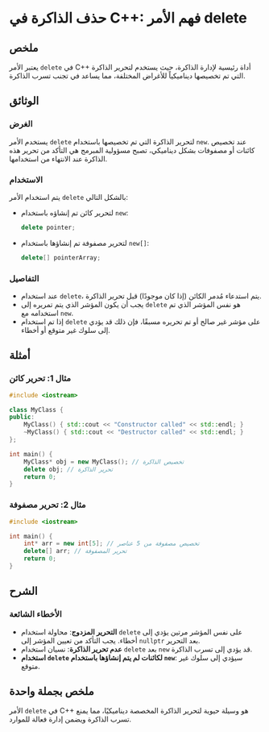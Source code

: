 <!--
Meta Description: # حذف الذاكرة في C++: فهم الأمر delete ## ملخص يعتبر الأمر `delete` في C++ أداة رئيسية لإدارة الذاكرة، حيث يستخدم لتحرير الذاكرة التي تم تخصيصها دينام...
Meta Keywords: delete, الذاكرة, new, تحرير, استخدام
-->

# حذف الذاكرة في C++: فهم الأمر delete

## ملخص
يعتبر الأمر `delete` في C++ أداة رئيسية لإدارة الذاكرة، حيث يستخدم لتحرير الذاكرة التي تم تخصيصها ديناميكياً للأغراض المختلفة، مما يساعد في تجنب تسرب الذاكرة.

## الوثائق
### الغرض
يستخدم الأمر `delete` لتحرير الذاكرة التي تم تخصيصها باستخدام `new`. عند تخصيص كائنات أو مصفوفات بشكل ديناميكي، تصبح مسؤولية المبرمج هي التأكد من تحرير هذه الذاكرة عند الانتهاء من استخدامها.

### الاستخدام
يتم استخدام الأمر `delete` بالشكل التالي:
- لتحرير كائن تم إنشاؤه باستخدام `new`:
  ```cpp
  delete pointer;
  ```

- لتحرير مصفوفة تم إنشاؤها باستخدام `new[]`:
  ```cpp
  delete[] pointerArray;
  ```

### التفاصيل
- عند استخدام `delete`، يتم استدعاء مُدمر الكائن (إذا كان موجودًا) قبل تحرير الذاكرة.
- يجب أن يكون المؤشر الذي يتم تمريره إلى `delete` هو نفس المؤشر الذي تم استخدامه مع `new`.
- إذا تم استخدام `delete` على مؤشر غير صالح أو تم تحريره مسبقًا، فإن ذلك قد يؤدي إلى سلوك غير متوقع أو أخطاء.

## أمثلة
### مثال 1: تحرير كائن
```cpp
#include <iostream>

class MyClass {
public:
    MyClass() { std::cout << "Constructor called" << std::endl; }
    ~MyClass() { std::cout << "Destructor called" << std::endl; }
};

int main() {
    MyClass* obj = new MyClass(); // تخصيص الذاكرة
    delete obj; // تحرير الذاكرة
    return 0;
}
```

### مثال 2: تحرير مصفوفة
```cpp
#include <iostream>

int main() {
    int* arr = new int[5]; // تخصيص مصفوفة من 5 عناصر
    delete[] arr; // تحرير المصفوفة
    return 0;
}
```

## الشرح
### الأخطاء الشائعة
- **التحرير المزدوج**: محاولة استخدام `delete` على نفس المؤشر مرتين يؤدي إلى أخطاء. يجب التأكد من تعيين المؤشر إلى `nullptr` بعد التحرير.
- **عدم تحرير الذاكرة**: نسيان استخدام `delete` بعد `new` قد يؤدي إلى تسرب الذاكرة.
- **استخدام `delete` لكائنات لم يتم إنشاؤها باستخدام `new`**: سيؤدي إلى سلوك غير متوقع.

## ملخص بجملة واحدة
الأمر `delete` في C++ هو وسيلة حيوية لتحرير الذاكرة المخصصة ديناميكيًا، مما يمنع تسرب الذاكرة ويضمن إدارة فعالة للموارد.